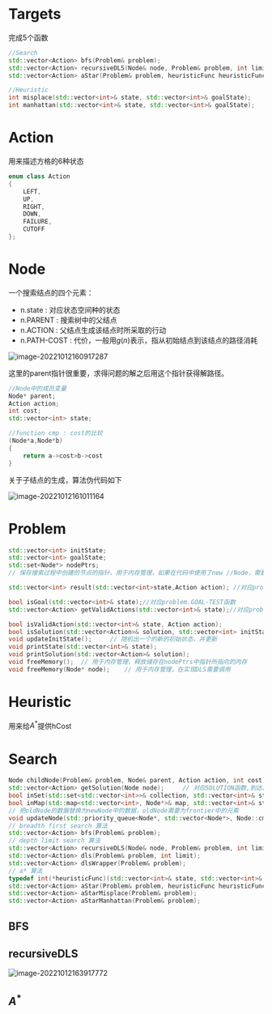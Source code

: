#  Targets

完成5个函数

```C++
//Search
std::vector<Action> bfs(Problem& problem);
std::vector<Action> recursiveDLS(Node& node, Problem& problem, int limit);
std::vector<Action> aStar(Problem& problem, heuristicFunc heuristicFunc);

//Heuristic
int misplace(std::vector<int>& state, std::vector<int>& goalState);
int manhattan(std::vector<int>& state, std::vector<int>& goalState);
```



#  Action

用来描述方格的6种状态

```C++
enum class Action
{
	LEFT,
	UP,
	RIGHT,
	DOWN,
	FAILURE,
	CUTOFF
};
```

# Node

一个搜索结点的四个元素：

- n.state : 对应状态空间种的状态
- n.PARENT : 搜索树中的父结点
- n.ACTION : 父结点生成该结点时所采取的行动
- n.PATH-COST : 代价，一般用$g(n)$表示，指从初始结点到该结点的路径消耗

![image-20221012160917287](C:\Users\xzh\AppData\Roaming\Typora\typora-user-images\image-20221012160917287.png)

这里的parent指针很重要，求得问题的解之后用这个指针获得解路径。



```C++
//Node中的成员变量
Node* parent;
Action action;
int cost;
std::vector<int> state;

//function cmp : cost的比较
(Node*a,Node*b)
{
    return a->cost>b->cost
}


```



关于子结点的生成，算法伪代码如下

![image-20221012161011164](C:\Users\xzh\AppData\Roaming\Typora\typora-user-images\image-20221012161011164.png)



#  Problem

```C++
std::vector<int> initState;
std::vector<int> goalState;
std::set<Node*> nodePtrs;	
// 保存搜索过程中创建的节点的指针，用于内存管理，如果在代码中使用了new //Node，需要把该node的指针放到该变量中

std::vector<int> result(std::vector<int>state,Action action); //对应problem.RESULT函数

bool isGoal(std::vector<int>& state);//对应problem.GOAL-TEST函数
std::vector<Action> getValidActions(std::vector<int>& state);//对应problem.ACTIONS函数

bool isValidAction(std::vector<int>& state, Action action);	
bool isSolution(std::vector<Action>& solution, std::vector<int> initState);	
void updateInitState();		// 随机出一个的新的初始状态，并更新
void printState(std::vector<int>& state);
void printSolution(std::vector<Action>& solution);
void freeMemory();	// 用于内存管理，释放储存在nodePtrs中指针所指向的内存
void freeMemory(Node* node);	// 用于内存管理，在实现DLS需要调用
```



#  Heuristic

用来给$A^*$提供hCost

# Search  

```C++ 
Node childNode(Problem& problem, Node& parent, Action action, int cost);	// 对应CHILD-NODE函数
std::vector<Action> getSolution(Node node);		// 对应SOLUTION函数,到达目标之后获得路径
bool inSet(std::set<std::vector<int>>& collection, std::vector<int>& state);
bool inMap(std::map<std::vector<int>, Node*>& map, std::vector<int>& state);
// 把oldNode的数据替换为newNode中的数据，oldNode需要为frontier中的元素
void updateNode(std::priority_queue<Node*, std::vector<Node*>, Node::cmp>& frontier, Node* oldNode, Node* newNode);
// breadth first search 算法
std::vector<Action> bfs(Problem& problem);
// depth limit search 算法
std::vector<Action> recursiveDLS(Node& node, Problem& problem, int limit);
std::vector<Action> dls(Problem& problem, int limit);
std::vector<Action> dlsWrapper(Problem& problem);
// a* 算法
typedef int(*heuristicFunc)(std::vector<int>& state, std::vector<int>& goalState);
std::vector<Action> aStar(Problem& problem, heuristicFunc heuristicFunc);
std::vector<Action> aStarMisplace(Problem& problem);
std::vector<Action> aStarManhattan(Problem& problem);
```



##  BFS



##  recursiveDLS

![image-20221012163917772](C:\Users\xzh\AppData\Roaming\Typora\typora-user-images\image-20221012163917772.png)





##  $A^*$ 





